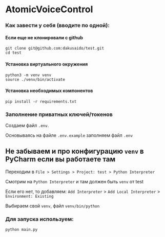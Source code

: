 # AtomicVoiceControl

### Как завести у себя (вводите по одной):

#### Если еще не клонировали с github
```shell
git clone git@github.com:dakusaido/test.git
cd test 
```

#### Установка виртуального окружения
```shell
python3 -m venv venv
source ./venv/bin/activate
```

#### Установка необходимых компонентов
```shell
pip install -r requirements.txt
```

### Заполнение приватных ключей/токенов

Создаем файл `.env`.

Основываясь на файле `.env.example` заполняем файл `.env`

## Не забываем и про конфигурацию `venv` в PyCharm если вы работаете там

Переходим в `File > Settings > Project: test > Python Interpreter`

Смотрим на `Python Interpreter` и там должен быть `venv` от test

Если его нет, то добавляем: `Add Interpreter` > `Add Local Interpreter` > `Environment: Existing`

Выбираем свой `venv`, файл `venv/bin/python`


### Для запуска используем:

```shell
python main.py
